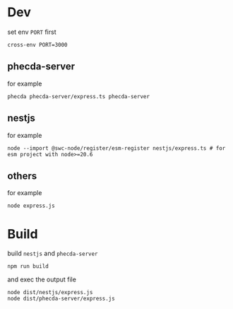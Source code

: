 # Dev

set env `PORT` first

```shell
cross-env PORT=3000
```

## phecda-server

for example

```shell
phecda phecda-server/express.ts phecda-server
```

## nestjs

for example

```shell
node --import @swc-node/register/esm-register nestjs/express.ts # for esm project with node>=20.6
```

## others

for example

```shell
node express.js
```

# Build

build `nestjs` and `phecda-server`

```shell
npm run build
```

and exec the output file

```shell
node dist/nestjs/express.js
node dist/phecda-server/express.js

```
